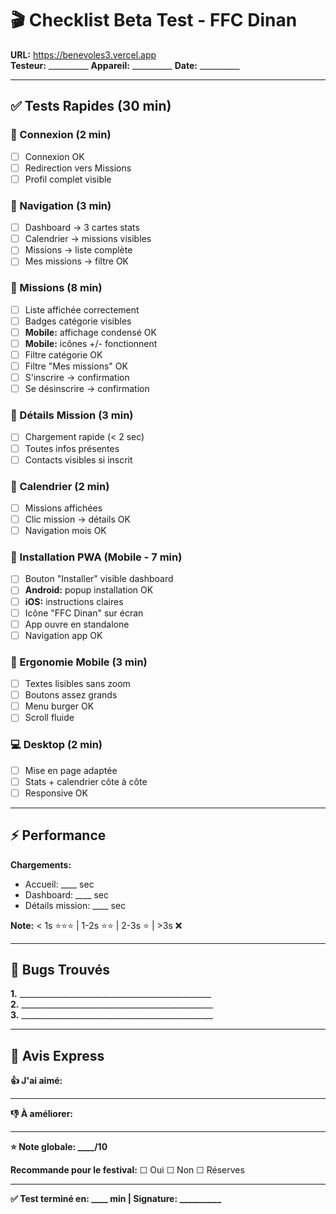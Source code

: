 # 🎬 Checklist Beta Test - FFC Dinan

**URL:** https://benevoles3.vercel.app  
**Testeur:** __________ **Appareil:** __________ **Date:** __________

---

## ✅ Tests Rapides (30 min)

### 🔐 Connexion (2 min)
- [ ] Connexion OK
- [ ] Redirection vers Missions
- [ ] Profil complet visible

### 📱 Navigation (3 min)
- [ ] Dashboard → 3 cartes stats
- [ ] Calendrier → missions visibles
- [ ] Missions → liste complète
- [ ] Mes missions → filtre OK

### 🎯 Missions (8 min)
- [ ] Liste affichée correctement
- [ ] Badges catégorie visibles
- [ ] **Mobile:** affichage condensé OK
- [ ] **Mobile:** icônes +/- fonctionnent
- [ ] Filtre catégorie OK
- [ ] Filtre "Mes missions" OK
- [ ] S'inscrire → confirmation
- [ ] Se désinscrire → confirmation

### 📄 Détails Mission (3 min)
- [ ] Chargement rapide (< 2 sec)
- [ ] Toutes infos présentes
- [ ] Contacts visibles si inscrit

### 📅 Calendrier (2 min)
- [ ] Missions affichées
- [ ] Clic mission → détails OK
- [ ] Navigation mois OK

### 📲 Installation PWA (Mobile - 7 min)
- [ ] Bouton "Installer" visible dashboard
- [ ] **Android:** popup installation OK
- [ ] **iOS:** instructions claires
- [ ] Icône "FFC Dinan" sur écran
- [ ] App ouvre en standalone
- [ ] Navigation app OK

### 📐 Ergonomie Mobile (3 min)
- [ ] Textes lisibles sans zoom
- [ ] Boutons assez grands
- [ ] Menu burger OK
- [ ] Scroll fluide

### 💻 Desktop (2 min)
- [ ] Mise en page adaptée
- [ ] Stats + calendrier côte à côte
- [ ] Responsive OK

---

## ⚡ Performance

**Chargements:**
- Accueil: ____ sec
- Dashboard: ____ sec  
- Détails mission: ____ sec

**Note:** < 1s ⭐⭐⭐ | 1-2s ⭐⭐ | 2-3s ⭐ | >3s ❌

---

## 🐛 Bugs Trouvés

**1.** ________________________________________________  
**2.** ________________________________________________  
**3.** ________________________________________________

---

## 💭 Avis Express

**👍 J'ai aimé:**  
_____________________________________________________

**👎 À améliorer:**  
_____________________________________________________

**⭐ Note globale: ____/10**

**Recommande pour le festival:** ☐ Oui ☐ Non ☐ Réserves

---

**✅ Test terminé en: ____ min | Signature: __________**






